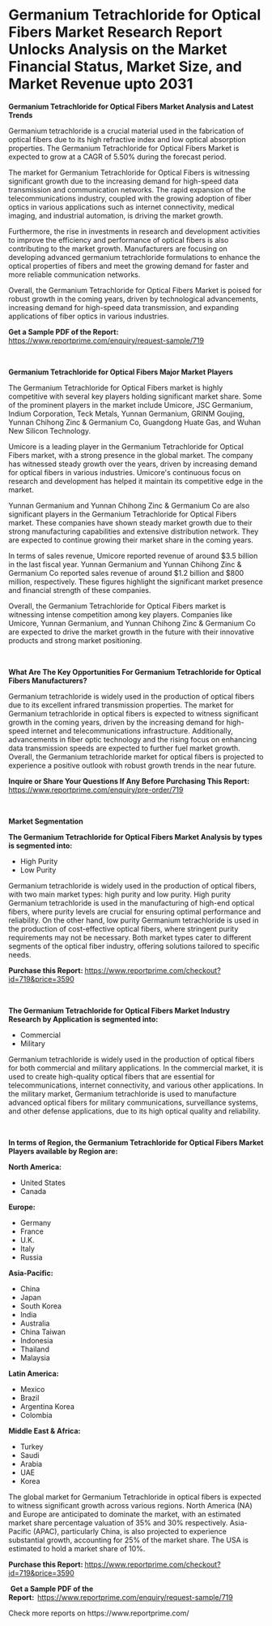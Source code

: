 <p><h1>Germanium Tetrachloride for Optical Fibers Market Research Report Unlocks Analysis on the Market Financial Status, Market Size, and Market Revenue upto 2031</h1></p><p><strong>Germanium Tetrachloride for Optical Fibers Market Analysis and Latest Trends</strong></p>
<p><p>Germanium tetrachloride is a crucial material used in the fabrication of optical fibers due to its high refractive index and low optical absorption properties. The Germanium Tetrachloride for Optical Fibers Market is expected to grow at a CAGR of 5.50% during the forecast period.</p><p>The market for Germanium Tetrachloride for Optical Fibers is witnessing significant growth due to the increasing demand for high-speed data transmission and communication networks. The rapid expansion of the telecommunications industry, coupled with the growing adoption of fiber optics in various applications such as internet connectivity, medical imaging, and industrial automation, is driving the market growth.</p><p>Furthermore, the rise in investments in research and development activities to improve the efficiency and performance of optical fibers is also contributing to the market growth. Manufacturers are focusing on developing advanced germanium tetrachloride formulations to enhance the optical properties of fibers and meet the growing demand for faster and more reliable communication networks.</p><p>Overall, the Germanium Tetrachloride for Optical Fibers Market is poised for robust growth in the coming years, driven by technological advancements, increasing demand for high-speed data transmission, and expanding applications of fiber optics in various industries.</p></p>
<p><strong>Get a Sample PDF of the Report:&nbsp;</strong> <a href="https://www.reportprime.com/enquiry/request-sample/719">https://www.reportprime.com/enquiry/request-sample/719</a></p>
<p>&nbsp;</p>
<p><strong>Germanium Tetrachloride for Optical Fibers Major Market Players</strong></p>
<p><p>The Germanium Tetrachloride for Optical Fibers market is highly competitive with several key players holding significant market share. Some of the prominent players in the market include Umicore, JSC Germanium, Indium Corporation, Teck Metals, Yunnan Germanium, GRINM Goujing, Yunnan Chihong Zinc & Germanium Co, Guangdong Huate Gas, and Wuhan New Silicon Technology.</p><p>Umicore is a leading player in the Germanium Tetrachloride for Optical Fibers market, with a strong presence in the global market. The company has witnessed steady growth over the years, driven by increasing demand for optical fibers in various industries. Umicore's continuous focus on research and development has helped it maintain its competitive edge in the market.</p><p>Yunnan Germanium and Yunnan Chihong Zinc & Germanium Co are also significant players in the Germanium Tetrachloride for Optical Fibers market. These companies have shown steady market growth due to their strong manufacturing capabilities and extensive distribution network. They are expected to continue growing their market share in the coming years.</p><p>In terms of sales revenue, Umicore reported revenue of around $3.5 billion in the last fiscal year. Yunnan Germanium and Yunnan Chihong Zinc & Germanium Co reported sales revenue of around $1.2 billion and $800 million, respectively. These figures highlight the significant market presence and financial strength of these companies.</p><p>Overall, the Germanium Tetrachloride for Optical Fibers market is witnessing intense competition among key players. Companies like Umicore, Yunnan Germanium, and Yunnan Chihong Zinc & Germanium Co are expected to drive the market growth in the future with their innovative products and strong market positioning.</p></p>
<p>&nbsp;</p>
<p><strong>What Are The Key Opportunities For Germanium Tetrachloride for Optical Fibers Manufacturers?</strong></p>
<p><p>Germanium tetrachloride is widely used in the production of optical fibers due to its excellent infrared transmission properties. The market for Germanium tetrachloride in optical fibers is expected to witness significant growth in the coming years, driven by the increasing demand for high-speed internet and telecommunications infrastructure. Additionally, advancements in fiber optic technology and the rising focus on enhancing data transmission speeds are expected to further fuel market growth. Overall, the Germanium tetrachloride market for optical fibers is projected to experience a positive outlook with robust growth trends in the near future.</p></p>
<p><strong>Inquire or Share Your Questions If Any Before Purchasing This Report:</strong> <a href="https://www.reportprime.com/enquiry/pre-order/719">https://www.reportprime.com/enquiry/pre-order/719</a></p>
<p>&nbsp;</p>
<p><strong>Market Segmentation</strong></p>
<p><strong>The Germanium Tetrachloride for Optical Fibers Market Analysis by types is segmented into:</strong></p>
<p><ul><li>High Purity</li><li>Low Purity</li></ul></p>
<p><p>Germanium tetrachloride is widely used in the production of optical fibers, with two main market types: high purity and low purity. High purity Germanium tetrachloride is used in the manufacturing of high-end optical fibers, where purity levels are crucial for ensuring optimal performance and reliability. On the other hand, low purity Germanium tetrachloride is used in the production of cost-effective optical fibers, where stringent purity requirements may not be necessary. Both market types cater to different segments of the optical fiber industry, offering solutions tailored to specific needs.</p></p>
<p><strong>Purchase this Report:&nbsp;</strong><a href="https://www.reportprime.com/checkout?id=719&price=3590">https://www.reportprime.com/checkout?id=719&price=3590</a></p>
<p>&nbsp;</p>
<p><strong>The Germanium Tetrachloride for Optical Fibers Market Industry Research by Application is segmented into:</strong></p>
<p><ul><li>Commercial</li><li>Military</li></ul></p>
<p><p>Germanium tetrachloride is widely used in the production of optical fibers for both commercial and military applications. In the commercial market, it is used to create high-quality optical fibers that are essential for telecommunications, internet connectivity, and various other applications. In the military market, Germanium tetrachloride is used to manufacture advanced optical fibers for military communications, surveillance systems, and other defense applications, due to its high optical quality and reliability.</p></p>
<p>&nbsp;</p>
<p><strong>In terms of Region, the Germanium Tetrachloride for Optical Fibers Market Players available by Region are:</strong></p>
<p>
    <p> <strong> North America: </strong>
        <ul>
            <li>United States</li>
            <li>Canada</li>
        </ul>
        </p> 
    <p> <strong> Europe: </strong>
        <ul>
            <li>Germany</li>
            <li>France</li>
            <li>U.K.</li>
            <li>Italy</li>
            <li>Russia</li>
        </ul>
        </p> 
    <p> <strong> Asia-Pacific: </strong>
        <ul>
            <li>China</li>
            <li>Japan</li>
            <li>South Korea</li>
            <li>India</li>
            <li>Australia</li>
            <li>China Taiwan</li>
            <li>Indonesia</li>
            <li>Thailand</li>
            <li>Malaysia</li>
        </ul>
        </p> 
    <p> <strong> Latin America: </strong>
        <ul>
            <li>Mexico</li>
            <li>Brazil</li>
            <li>Argentina Korea</li>
            <li>Colombia</li>
        </ul>
        </p> 
    <p> <strong> Middle East & Africa: </strong>
        <ul>
            <li>Turkey</li>
            <li>Saudi</li>
            <li>Arabia</li>
            <li>UAE</li>
            <li>Korea</li>
        </ul>
    </p>
    </p>
<p><p>The global market for Germanium Tetrachloride in optical fibers is expected to witness significant growth across various regions. North America (NA) and Europe are anticipated to dominate the market, with an estimated market share percentage valuation of 35% and 30% respectively. Asia-Pacific (APAC), particularly China, is also projected to experience substantial growth, accounting for 25% of the market share. The USA is estimated to hold a market share of 10%.</p></p>
<p><strong>Purchase this Report: </strong><a href="https://www.reportprime.com/checkout?id=719&price=3590">https://www.reportprime.com/checkout?id=719&price=3590</a></p>
<p>&nbsp;<strong>Get a Sample PDF of the Report:&nbsp;&nbsp;</strong><a href="https://www.reportprime.com/enquiry/request-sample/719">https://www.reportprime.com/enquiry/request-sample/719</a></p>
<p><strong></strong></p>
<p>Check more reports on https://www.reportprime.com/</p>